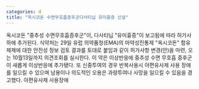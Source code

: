 ```yaml
---
categories: d
title: "옥시코돈 수면무호흡증후군다사티닙 유미흉증 신설"
---
```

옥시코돈 "중추성 수면무호흡증후군"이, 다사티닙 "유미흉증"이 보고됨에 따라 허가사하에 추가된다. 식약처는 29일 유럽 의약품청(EMA)의 마약성진통제 "옥시코돈" 함유 제제에 대한 안전성 정보 검토 결과를 토대로 붙임과 같이 허가사항 변경(안)을 마련, 오는 10월13일까지 의견조회를 실시한다. 이 약은 이상반응에 중추성 수면 무호흡 증후군이 새롭게 이상반응에 추가됐다. 또 신중투여의 경우 반복사용시 아편유사제 사용 장애를 일으킬 수 있으며 남용이나 의도적인 오용은 과량투여나 사망을 일으킬 수 있음을 경고했다. 아편유사제 사용장애